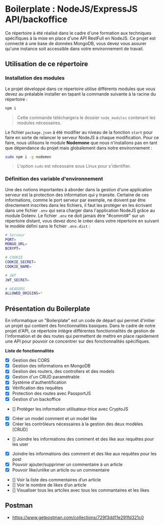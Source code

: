 # Boilerplate : NodeJS/ExpressJS API/backoffice

Ce répertoire à été réalisé dans le cadre d'une formation aux techniques spécifiques à la mise en place d'une API RestFull en NodeJS. Ce projet est connecté à une base de données MongoDB, vous devez vous assurer qu'une instance soit accessible dans votre environnement de travail.

## Utilisation de ce répertoire

### Installation des modules

Le projet développé dans ce répertoire utilise différents modules que vous devez au préalable installer en tapant la commande suivante à la racine du répertoire :

```bash
npm i
```

> Cette commande téléchargera le dossier `node_modules` contenant les modules nécessaires.

Le fichier `package.json` à été modifier au niveau de la fonction `start` pour faire en sorte de relancer le serveur NodeJS à chaque modification. Pour ce faire, nous utilisons le module **Nodemone** que nous n'installons pas en tant que dépendance du projet mais globalement dans notre environnement :

```bash
sudo npm i -g nodemon
```

> L'option `sudo` est nécessaire sous Linux pour s'identifier.

### Définition des variable d'environnement

Une des notions importantes à aborder dans la gestion d'une application serveur est la protection des information qui y transite. Certaine de ces informations, comme le port serveur par exemple, ne doivent par être directement inscrites dans les fichiers, il faut les protéger en les écrivant dans une fichier `.env` qui sera charger dans l'application NodeJS grâce au module Dotenv. Le fichier `.env` ne doit jamais être "#commit#" sur un répertoire distant, vous devez donc le créer dans votre répertoire en suivant le modèle défini sans le fichier `.env.dist` :

```bash
# Serveur
PORT=
MONGO_URL=
BCRYPT=

# COOKIE
COOKIE_SECRET=
COOKIE_NAME=

# JWT
JWT_SECRET=

# HEADERS
ALLOWED_ORIGINS=*
```

## Présentation du Boilerplate

En informatique un "Boilerplate" est un code de départ qui permet d'initier un projet qui contient des fonctionnalités basiques. Dans le cadre de notre projet d'API, ce répertoire intègre différentes fonctionnalités de gestion de l'information et de des routes qui permettent de mettre en place rapidement une API pour pouvoir ce concentrer sur des fonctionnalités spécifiques.

**Liste de fonctionnalités**

- [x] Gestion des CORS
- [x] Gestion des informations en MongoDB
- [x] Gestion des routers, des controllers et des models
- [x] Gestion d'un CRUD paramétrable
- [x] Système d'authentification
- [x] Vérification des requêtes
- [x] Protection des routes avec PassportJS
- [x] Gestion d'un backoffice
- [] Protéger les information utilisateur-trice avec CryptoJS
- [x] Créer un model comment et un model like
- [x] Créer les contrôleurs nécessaires à la gestion des deux modèles [CRUD]
- [] Joindre les informations des comment et des like aux requêtes pour les user
- [x] Joindre les informations des comment et des like aux requêtes pour les post
- [x] Pouvoir ajouter/supprimer un commentaire à un article
- [x] Pouvoir like/unlike un article ou un commentaire
- [] Voir la liste des commentaires d’un article
- [] Voir le nombre de likes d’un article
- [] Visualiser tous les artciles avec tous les commantaires et les likes

## Postman
- https://www.getpostman.com/collections/729f3dd11e291fd321c0
